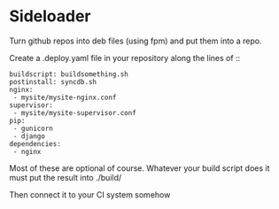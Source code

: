 Sideloader
==========

Turn github repos into deb files (using fpm) and put them into a repo. 

Create a .deploy.yaml file in your repository along the lines of ::

    buildscript: buildsomething.sh
    postinstall: syncdb.sh
    nginx:
     - mysite/mysite-nginx.conf
    supervisor:
     - mysite/mysite-supervisor.conf
    pip:
     - gunicorn
     - django
    dependencies:
     - nginx

Most of these are optional of course. Whatever your build script does it must put the result into ./build/

Then connect it to your CI system somehow

